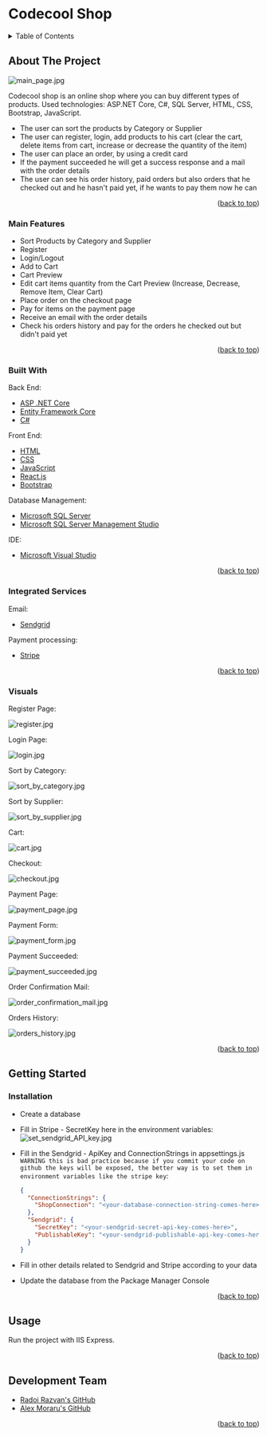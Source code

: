 <div id="top"></div>

# Codecool Shop

<!-- TABLE OF CONTENTS -->
<details>
  <summary>Table of Contents</summary>
  <ol>
    <li>
      <a href="#about-the-project">About The Project</a>
      <ul>
        <li><a href="#main-features">Main Features</a></li>
        <li><a href="#integrated-services">Integrated Services</a></li>
        <li><a href="#built-with">Built With</a></li>
        <li><a href="#visuals">Visuals</a></li>
      </ul>
    </li>
    <li>
      <a href="#getting-started">Getting Started</a>
      <ul>
        <li><a href="#installation">Installation</a></li>
      </ul>
    </li>
    <li><a href="#usage">Usage</a></li>
    <li><a href="#development-team">Development Team</a></li>
  </ol>
</details>



<!-- ABOUT THE PROJECT -->
## About The Project

![main_page.jpg][main-page]

Codecool shop is an online shop where you can buy different types of products. Used technologies: ASP.NET Core, C#, SQL Server, HTML, CSS, Bootstrap, JavaScript. 

- The user can sort the products by Category or Supplier
- The user can register, login, add products to his cart (clear the cart, delete items from cart, increase or decrease the quantity of the item)
- The user can place an order, by using a credit card
- If the payment succeeded he will get a success response and a mail with the order details
- The user can see his order history, paid orders but also orders that he checked out and he hasn't paid yet, if he wants to pay them now he can

<p align="right">(<a href="#top">back to top</a>)</p>


### Main Features

- Sort Products by Category and Supplier
- Register
- Login/Logout
- Add to Cart
- Cart Preview
- Edit cart items quantity from the Cart Preview (Increase, Decrease, Remove Item, Clear Cart)
- Place order on the checkout page
- Pay for items on the payment page
- Receive an email with the order details
- Check his orders history and pay for the orders he checked out but didn't paid yet

<p align="right">(<a href="#top">back to top</a>)</p>

### Built With

Back End:
* [ASP .NET Core][asp-net-core]
* [Entity Framework Core][ef-core]
* [C#][c#]

Front End:
* [HTML][html]
* [CSS][css]
* [JavaScript][js]
* [React.js][react]
* [Bootstrap][bootstrap]

Database Management:
* [Microsoft SQL Server][msql-server]
* [Microsoft SQL Server Management Studio][ssms]

IDE:
* [Microsoft Visual Studio][visual-studio]

<p align="right">(<a href="#top">back to top</a>)</p>


### Integrated Services

Email:
* [Sendgrid][sendgrid]

Payment processing:
* [Stripe][stripe]

<p align="right">(<a href="#top">back to top</a>)</p>

### Visuals

Register Page:

![register.jpg][register]

Login Page:

![login.jpg][login]

Sort by Category:

![sort_by_category.jpg][sort-by-category]

Sort by Supplier:

![sort_by_supplier.jpg][sort-by-supplier]

Cart:

![cart.jpg][cart]

Checkout:

![checkout.jpg][checkout]

Payment Page:

![payment_page.jpg][payment-page]

Payment Form:

![payment_form.jpg][payment-form]

Payment Succeeded:

![payment_succeeded.jpg][payment-succeeded]

Order Confirmation Mail:

![order_confirmation_mail.jpg][order-confirmation-mail]

Orders History:

![orders_history.jpg][orders-history]

<p align="right">(<a href="#top">back to top</a>)</p>


<!-- GETTING STARTED -->
## Getting Started

### Installation

- Create a database
- Fill in Stripe - SecretKey here in the environment variables:
![set_sendgrid_API_key.jpg][set-sendgrid-API-key]
- Fill in the Sendgrid - ApiKey and ConnectionStrings in appsettings.js `WARNING this is bad practice because if you commit your code on github the keys will be exposed, the better way is to set them in environment variables like the stripe key`:
    
    ```json
    {
      "ConnectionStrings": {
        "ShopConnection": "<your-database-connection-string-comes-here>",
      },
      "Sendgrid": {
        "SecretKey": "<your-sendgrid-secret-api-key-comes-here>",
        "PublishableKey": "<your-sendgrid-publishable-api-key-comes-here>"
      }
    }
    ```
    
- Fill in other details related to Sendgrid and Stripe according to your data
- Update the database from the Package Manager Console

<p align="right">(<a href="#top">back to top</a>)</p>



<!-- USAGE EXAMPLES -->
## Usage

Run the project with IIS Express.

<p align="right">(<a href="#top">back to top</a>)</p>


## Development Team

* [Radoi Razvan's GitHub][radoi-razvan]
* [Alex Moraru's GitHub][AlexMoraru97]

<p align="right">(<a href="#top">back to top</a>)</p>

<!-- MARKDOWN LINKS & IMAGES -->
[contributors-shield]: https://img.shields.io/github/contributors/othneildrew/Best-README-Template.svg?style=for-the-badge
[contributors-url]: https://github.com/mihaibuga/online-shop/graphs/contributors
[linkedin-shield]: https://img.shields.io/badge/-LinkedIn-black.svg?style=for-the-badge&logo=linkedin&colorB=555
[linkedin-url]: https://www.linkedin.com/in/mihai-buga

[asp-net-core]: https://dotnet.microsoft.com/en-us/learn/aspnet/what-is-aspnet-core
[ef-core]: https://docs.microsoft.com/en-us/ef/core/
[c#]: https://docs.microsoft.com/en-us/dotnet/csharp/
[html]: https://html.com/
[css]: https://www.w3.org/Style/CSS/Overview.en.html
[js]: https://www.javascript.com/
[react]: https://reactjs.org/
[bootstrap]: https://getbootstrap.com
[msql-server]: https://www.microsoft.com/en-us/sql-server/sql-server-2019
[ssms]: https://docs.microsoft.com/en-us/sql/ssms/download-sql-server-management-studio-ssms?view=sql-server-ver15
[visual-studio]: https://visualstudio.microsoft.com/

[radoi-razvan]: https://github.com/radoi-razvan
[AlexMoraru97]: https://github.com/AlexMoraru97

[sendgrid]: https://sendgrid.com/
[stripe]: https://stripe.com/

[main-page]: assets/main_page.jpg
[register]: assets/register.jpg
[login]: assets/login.jpg
[sort-by-category]: assets/sort_by_category.jpg
[sort-by-supplier]: assets/sort_by_supplier.jpg
[cart]: assets/cart.jpg
[checkout]: assets/checkout.jpg
[payment-page]: assets/payment_page.jpg
[payment-form]: assets/payment_form.jpg
[payment-succeeded]: assets/payment_succeeded.jpg
[order-confirmation-mail]: assets/order_confirmation_mail.jpg
[orders-history]: assets/orders_history.jpg
[set-sendgrid-API-key]: assets/set_sendgrid_API_key.jpg

